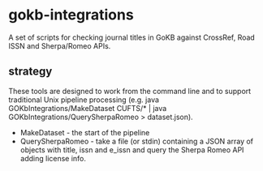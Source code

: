 
# gokb-integrations

A set of scripts for checking journal titles in GoKB against CrossRef, Road ISSN and Sherpa/Romeo APIs.

## strategy

These tools are designed to work from the command line and to support traditional Unix pipeline
processing (e.g. java GOKbIntegrations/MakeDataset CUFTS/* | java GOKbIntegrations/QuerySherpaRomeo > dataset.json).

+ MakeDataset - the start of the pipeline
+ QuerySherpaRomeo - take a file (or stdin) containing a JSON array of objects with title, issn and e_issn and query the Sherpa Romeo API adding license info.


